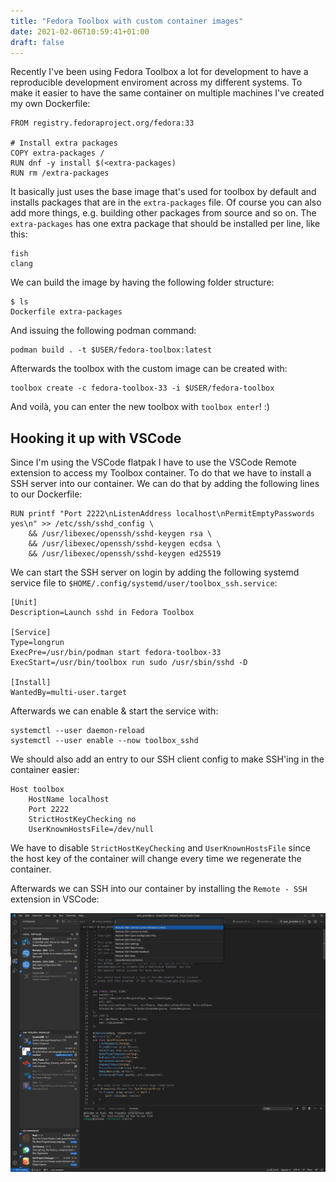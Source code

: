 ```yaml
---
title: "Fedora Toolbox with custom container images"
date: 2021-02-06T10:59:41+01:00
draft: false
---
```


Recently I've been using Fedora Toolbox a lot for development to have a reproducible
development enviroment across my different systems. To make it easier to have the
same container on multiple machines I've created my own Dockerfile:

```
FROM registry.fedoraproject.org/fedora:33

# Install extra packages
COPY extra-packages /
RUN dnf -y install $(<extra-packages)
RUN rm /extra-packages
```

It basically just uses the base image that's used for toolbox by default and installs
packages that are in the `extra-packages` file. Of course you can also add more things,
e.g. building other packages from source and so on. The `extra-packages` has one extra package
that should be installed per line, like this:

```
fish
clang
```

We can build the image by having the following folder structure:

```
$ ls
Dockerfile extra-packages
```

And issuing the following podman command:

```
podman build . -t $USER/fedora-toolbox:latest
```

Afterwards the toolbox with the custom image can be created with:

```
toolbox create -c fedora-toolbox-33 -i $USER/fedora-toolbox
```

And voilà, you can enter the new toolbox with `toolbox enter`! :)

## Hooking it up with VSCode

Since I'm using the VSCode flatpak I have to use the VSCode Remote extension to
access my Toolbox container. To do that we have to install a SSH server into our container.
We can do that by adding the following lines to our Dockerfile:

```
RUN printf "Port 2222\nListenAddress localhost\nPermitEmptyPasswords yes\n" >> /etc/ssh/sshd_config \
	&& /usr/libexec/openssh/sshd-keygen rsa \
	&& /usr/libexec/openssh/sshd-keygen ecdsa \
	&& /usr/libexec/openssh/sshd-keygen ed25519
```

We can start the SSH server on login by adding the following systemd service file to
`$HOME/.config/systemd/user/toolbox_ssh.service`:

```
[Unit]
Description=Launch sshd in Fedora Toolbox

[Service]
Type=longrun
ExecPre=/usr/bin/podman start fedora-toolbox-33
ExecStart=/usr/bin/toolbox run sudo /usr/sbin/sshd -D

[Install]
WantedBy=multi-user.target
```

Afterwards we can enable & start the service with:

```
systemctl --user daemon-reload
systemctl --user enable --now toolbox_sshd
```

We should also add an entry to our SSH client config to make SSH'ing in the container easier:

```
Host toolbox
	HostName localhost
	Port 2222
	StrictHostKeyChecking no
	UserKnownHostsFile=/dev/null
```

We have to disable `StrictHostKeyChecking` and `UserKnownHostsFile` since the host key
of the container will change every time we regenerate the container.

Afterwards we can SSH into our container by installing the `Remote - SSH` extension
in VSCode:

![VSCode Screenshot](/posts/12-fedora-toolbox-vscode.png)

